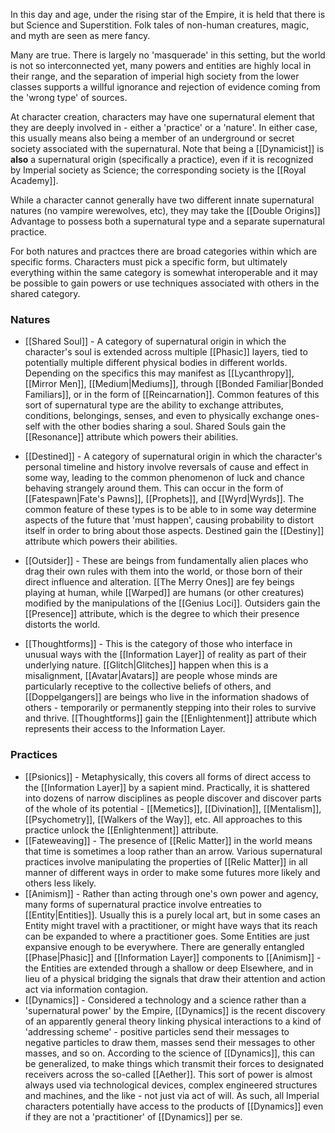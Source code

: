 In this day and age, under the rising star of the Empire, it is held that there is but Science and Superstition. Folk tales of non-human creatures, magic, and myth are seen as mere fancy.

Many are true. There is largely no 'masquerade' in this setting, but the world is not so interconnected yet, many powers and entities are highly local in their range, and the separation of imperial high society from the lower classes supports a willful ignorance and rejection of evidence coming from the 'wrong type' of sources. 

At character creation, characters may have one supernatural element that they are deeply involved in - either a 'practice' or a 'nature'. In either case, this usually means also being a member of an underground or secret society associated with the supernatural. Note that being a [[Dynamicist]] is **also** a supernatural origin (specifically a practice), even if it is recognized by Imperial society as Science; the corresponding society is the [[Royal Academy]].

While a character cannot generally have two different innate supernatural natures (no vampire werewolves, etc), they may take the [[Double Origins]] Advantage to possess both a supernatural type and a separate supernatural practice. 

For both natures and practces there are broad categories within which are specific forms. Characters must pick a specific form, but ultimately everything within the same category is somewhat interoperable and it may be possible to gain powers or use techniques associated with others in the shared category.
### Natures

- [[Shared Soul]] - A category of supernatural origin in which the character's soul is extended across multiple [[Phasic]] layers, tied to potentially multiple different physical bodies in different worlds. Depending on the specifics this may manifest as [[Lycanthropy]], [[Mirror Men]], [[Medium|Mediums]], through [[Bonded Familiar|Bonded Familiars]], or in the form of [[Reincarnation]]. Common features of this sort of supernatural type are the ability to exchange attributes, conditions, belongings, senses, and even to physically exchange ones-self with the other bodies sharing a soul. Shared Souls gain the [[Resonance]] attribute which powers their abilities.

- [[Destined]] - A category of supernatural origin in which the character's personal timeline and history involve reversals of cause and effect in some way, leading to the common phenomenon of luck and chance behaving strangely around them. This can occur in the form of [[Fatespawn|Fate's Pawns]], [[Prophets]], and [[Wyrd|Wyrds]]. The common feature of these types is to be able to in some way determine aspects of the future that 'must happen', causing probability to distort itself in order to bring about those aspects. Destined gain the [[Destiny]] attribute which powers their abilities.

- [[Outsider]] - These are beings from fundamentally alien places who drag their own rules with them into the world, or those born of their direct influence and alteration. [[The Merry Ones]] are fey beings playing at human, while [[Warped]] are humans (or other creatures) modified by the manipulations of the [[Genius Loci]]. Outsiders gain the [[Presence]] attribute, which is the degree to which their presence distorts the world.

- [[Thoughtforms]] - This is the category of those who interface in unusual ways with the [[Information Layer]] of reality as part of their underlying nature. [[Glitch|Glitches]] happen when this is a misalignment, [[Avatar|Avatars]] are people whose minds are particularly receptive to the collective beliefs of others, and [[Doppelgangers]] are beings who live in the information shadows of others - temporarily or permanently stepping into their roles to survive and thrive. [[Thoughtforms]] gain the [[Enlightenment]] attribute which represents their access to the Information Layer.
### Practices
- [[Psionics]] - Metaphysically, this covers all forms of direct access to the [[Information Layer]] by a sapient mind. Practically, it is shattered into dozens of narrow disciplines as people discover and discover parts of the whole of its potential - [[Memetics]], [[Divination]], [[Mentalism]], [[Psychometry]], [[Walkers of the Way]], etc. All approaches to this practice unlock the [[Enlightenment]] attribute.
- [[Fateweaving]] - The presence of [[Relic Matter]] in the world means that time is sometimes a loop rather than an arrow. Various supernatural practices involve manipulating the properties of [[Relic Matter]] in all manner of different ways in order to make some futures more likely and others less likely. 
- [[Animism]] - Rather than acting through one's own power and agency, many forms of supernatural practice involve entreaties to [[Entity|Entities]]. Usually this is a purely local art, but in some cases an Entity might travel with a practitioner, or might have ways that its reach can be expanded to where a practitioner goes. Some Entities are just expansive enough to be everywhere. There are generally entangled [[Phase|Phasic]] and [[Information Layer]] components to [[Animism]] - the Entities are extended through a shallow or deep Elsewhere, and in lieu of a physical bridging the signals that draw their attention and action act via information contagion. 
- [[Dynamics]] - Considered a technology and a science rather than a 'supernatural power' by the Empire, [[Dynamics]] is the recent discovery of an apparently general theory linking physical interactions to a kind of 'addressing scheme' - positive particles send their messages to negative particles to draw them, masses send their messages to other masses, and so on. According to the science of [[Dynamics]], this can be generalized, to make things which transmit their forces to designated receivers across the so-called [[Aether]]. This sort of power is almost always used via technological devices, complex engineered structures and machines, and the like - not just via act of will. As such, all Imperial characters potentially have access to the products of [[Dynamics]] even if they are not a 'practitioner' of [[Dynamics]] per se.